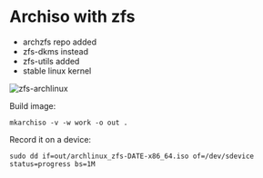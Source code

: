 # Archiso with zfs

* archzfs repo added
* zfs-dkms instead
* zfs-utils added
* stable linux kernel

![zfs-archlinux](https://user-images.githubusercontent.com/1161594/127529134-7044487b-fe96-4775-ad53-38fcd85a5030.png)

Build image:

```
mkarchiso -v -w work -o out .
```

Record it on a device:

```
sudo dd if=out/archlinux_zfs-DATE-x86_64.iso of=/dev/sdevice status=progress bs=1M
```
